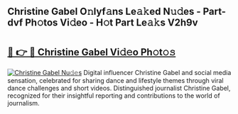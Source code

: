 ## Christine Gabel O𝚗lyf𝚊ns Le𝚊𝚔ed N𝚞𝚍es - Part-dvf Ph𝚘tos Vi𝚍eo - H𝚘t Part Le𝚊𝚔s V2h9v

# <h2><a href="http://hf8ic0w.feru.top/?c=Christine+Gabel">🔗 👉 🔴 Christine Gabel Vi𝚍𝚎o Ph𝚘t𝚘𝚜</a></h2>

[![Christine Gabel Nu𝚍𝚎s](https://i.imgur.com/0TWrTi3.gif)](http://hf8ic0w.feru.top/?c=Christine+Gabel)
Digital influencer Christine Gabel and social media sensation, celebrated for sharing dance and lifestyle themes through viral dance challenges and short videos. Distinguished journalist Christine Gabel, recognized for their insightful reporting and contributions to the world of journalism. 
